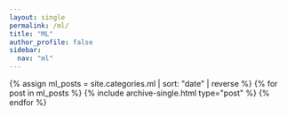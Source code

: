 ```yaml
---
layout: single
permalink: /ml/
title: "ML"
author_profile: false
sidebar:
  nav: "ml"
---
```


{% assign ml_posts = site.categories.ml | sort: "date" | reverse %}
{% for post in ml_posts %}
  {% include archive-single.html type="post" %}
{% endfor %}
